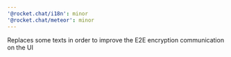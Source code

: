 ```yaml
---
'@rocket.chat/i18n': minor
'@rocket.chat/meteor': minor
---
```


Replaces some texts in order to improve the E2E encryption communication on the UI
